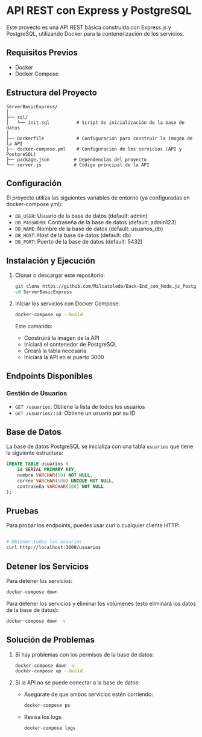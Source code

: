 # API REST con Express y PostgreSQL

Este proyecto es una API REST básica construida con Express.js y PostgreSQL, utilizando Docker para la contenerización de los servicios.

## Requisitos Previos

- Docker
- Docker Compose

## Estructura del Proyecto

```
ServerBasicExpress/
│
├── sql/
│   └── init.sql          # Script de inicialización de la base de datos
│
├── Dockerfile            # Configuración para construir la imagen de la API
├── docker-compose.yml    # Configuración de los servicios (API y PostgreSQL)
├── package.json         # Dependencias del proyecto
└── server.js            # Código principal de la API
```

## Configuración

El proyecto utiliza las siguientes variables de entorno (ya configuradas en docker-compose.yml):

- `DB_USER`: Usuario de la base de datos (default: admin)
- `DB_PASSWORD`: Contraseña de la base de datos (default: admin123)
- `DB_NAME`: Nombre de la base de datos (default: usuarios_db)
- `DB_HOST`: Host de la base de datos (default: db)
- `DB_PORT`: Puerto de la base de datos (default: 5432)

## Instalación y Ejecución

1. Clonar o descargar este repositorio:
   ```bash
   git clone https://github.com/Milcatoledo/Back-End_con_Node.js_PostgreSQL.git
   cd ServerBasicExpress
   ```

2. Iniciar los servicios con Docker Compose:
   ```bash
   docker-compose up --build
   ```
   Este comando:
   - Construirá la imagen de la API
   - Iniciará el contenedor de PostgreSQL
   - Creará la tabla necesaria
   - Iniciará la API en el puerto 3000

## Endpoints Disponibles
### Gestión de Usuarios
- `GET /usuarios`: Obtiene la lista de todos los usuarios
- `GET /usuarios/:id`: Obtiene un usuario por su ID

## Base de Datos

La base de datos PostgreSQL se inicializa con una tabla `usuarios` que tiene la siguiente estructura:

```sql
CREATE TABLE usuarios (
    id SERIAL PRIMARY KEY,
    nombre VARCHAR(50) NOT NULL,
    correo VARCHAR(100) UNIQUE NOT NULL,
    contraseña VARCHAR(100) NOT NULL
);
```

## Pruebas

Para probar los endpoints, puedes usar curl o cualquier cliente HTTP:

```bash

# Obtener todos los usuarios
curl http://localhost:3000/usuarios
```

## Detener los Servicios

Para detener los servicios:
```bash
docker-compose down
```

Para detener los servicios y eliminar los volúmenes (esto eliminará los datos de la base de datos):
```bash
docker-compose down -v
```

## Solución de Problemas

1. Si hay problemas con los permisos de la base de datos:
   ```bash
   docker-compose down -v
   docker-compose up --build
   ```

2. Si la API no se puede conectar a la base de datos:
   - Asegúrate de que ambos servicios estén corriendo:
     ```bash
     docker-compose ps
     ```
   - Revisa los logs:
     ```bash
     docker-compose logs
     ```

